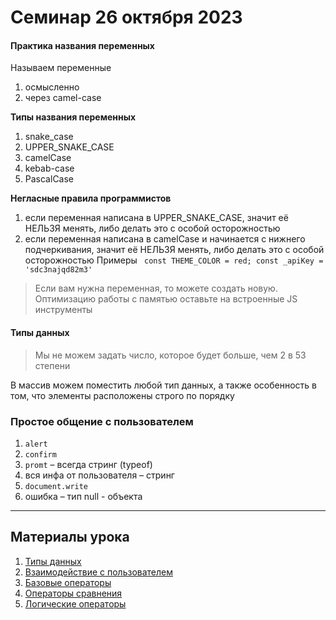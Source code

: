 # Семинар 26 октября 2023

#### Практика названия переменных

Называем переменные

1. осмысленно
2. через camel-case

**Типы названия переменных**

1. snake_case
2. UPPER_SNAKE_CASE
3. camelСase
4. kebab-case
5. PascalCase

**Негласные правила программистов**

1. если переменная написана в UPPER_SNAKE_CASE, значит её НЕЛЬЗЯ менять, либо делать это с особой осторожностью
2. если переменная написана в camelСasе и начинается с нижнего подчеркивания, значит её НЕЛЬЗЯ менять, либо делать это с особой осторожностью
   Примеры
   <code>
   const THEME_COLOR = red;
   const \_apiKey = 'sdc3najqd82m3'
   </code>

> Если вам нужна переменная, то можете создать новую. Оптимизацию работы с памятью оставьте на встроенные JS инструменты

#### Типы данных

> Мы не можем задать число, которое будет больше, чем 2 в 53 степени

В массив можем поместить любой тип данных, а также особенность в том, что элементы расположены строго по порядку

### Простое общение с пользователем

1. `alert`
2. `confirm`
3. `promt` – всегда стринг (typeof)
4. вся инфа от пользователя – стринг
5. `document.write`
6. ошибка – тип null - объекта

---

## Материалы урока

1. [Типы данных](https://learn.javascript.ru/types)
1. [Взаимодействие с пользователем](https://learn.javascript.ru/alert-prompt-confirm)
1. [Базовые операторы](https://learn.javascript.ru/operators)
1. [Операторы сравнения](https://learn.javascript.ru/comparison)
1. [Логические операторы](https://learn.javascript.ru/logical-operators)
